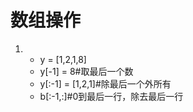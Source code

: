 # 数组操作
1. - y = [1,2,1,8]  
   - y[-1] = 8#取最后一个数
   - y[:-1] = [1,2,1]#除最后一个外所有
   - b[:-1,:]#0到最后一行，除去最后一行
   
